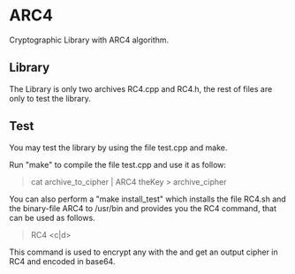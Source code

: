 ARC4
====

Cryptographic Library with ARC4 algorithm.

Library
-------

The Library is only two archives RC4.cpp and RC4.h, the rest of files are only to test the library.

Test
----

You may test the library by using the file test.cpp and make.

Run "make" to compile the file test.cpp and use it as follow:
>	cat archive_to_cipher | ARC4 theKey > archive_cipher

You can also perform a "make install_test" which installs the file RC4.sh and the binary-file ARC4 to /usr/bin and provides you the RC4 command, that can be used as follows.
>	RC4 <c|d> <password> <text>

This command is used to encrypt any <text> with the <password> and get an output cipher in RC4 and encoded in base64.
